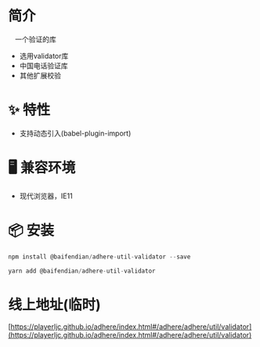 # 简介
&ensp;&ensp;一个验证的库
- 选用validator库
- 中国电话验证库
- 其他扩展校验

# ✨ 特性
- 支持动态引入(babel-plugin-import)

# 🖥 兼容环境
- 现代浏览器，IE11

# 📦 安装
```javascript
npm install @baifendian/adhere-util-validator --save
``` 

```javascript
yarn add @baifendian/adhere-util-validator
```

# 线上地址(临时)
[https://playerljc.github.io/adhere/index.html#/adhere/adhere/util/validator](https://playerljc.github.io/adhere/index.html#/adhere/adhere/util/validator)
